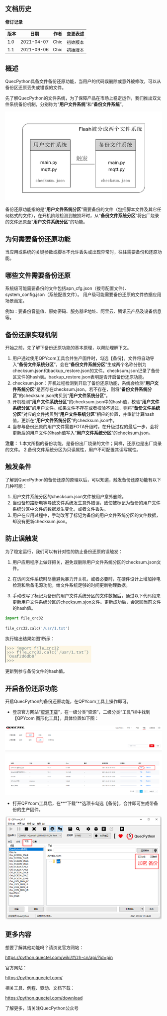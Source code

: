 ## 文档历史

**修订记录**

| **版本** | **日期**   | **作者** | **变更表述** |
| -------- | ---------- | -------- | ------------ |
| 1.0      | 2021-04-07 | Chic     | 初始版本     |
| 1.1      | 2021-09-06 | Chic     | 初始版本     |



## 概述	

QuecPython具备文件备份还原功能，当用户的代码误删除或意外被修改，可以从备份区还原丢失或错误的文件。

先了解QuecPython的文件系统，为了保障产品在市场上稳定运作，我们推出双文件系统备份机制，分别称为“**用户文件系统**”和“**备份文件系统**”。

![210331_2023_1](media/210331_2023_1.png)

备份还原功能指的是“**用户文件系统分区**”需要备份的文件（包括脚本文件及其它任何格式的文件），在开机阶段检测到被损坏时，从“**备份文件系统分区**”将出厂烧录的文件还原至“**用户文件系统分区**"的功能。



## 为何需要备份还原功能

当应用或系统的关键参数或脚本不允许丢失或出现异常时，往往需要备份和还原功能。



## 哪些文件需要备份还原

系统级可能需要备份的文件包括apn_cfg.json（拨号配置文件）、system_config.json（系统配置文件）。
用户级可能需要备份还原的文件依据应用场景而定。

例如：要备份音量值、原始密码、服务器IP地址、阿里云、腾讯云产品及设备信息等。



## 备份还原实现机制

开始之前，先了解下备份还原功能的基本原理，以帮助理解下文。

1. 用户通过使用QPYcom工具合并生产固件时，勾选【备份】，文件将自动导入“**备份文件系统分区**”，会在“**备份文件系统分区**”生成两个名称分别为checksum.json和backup_restore.json的文件。checksum.json记录了备份区文件的hash表。backup_restore.json表明是否开启备份还原功能。
2. checksum.json：开机过程检测到开启了备份还原功能，系统会检测“**用户文件系统分区**”是否存在checksum.json。若不存在，则将”**备份文件系统分区**“的checksum.json拷贝到“**用户文件系统分区**”。
3. 开机检测"**用户文件系统分区**"的checksum.json中的hash值，校验“**用户文件系统分区**”的用户文件。如果文件不存在或者校验不通过，则将“**备份文件系统分区**”对应的文件拷贝到“**用户文件系统分区**”相应的位置，并重新计算hash值，更新在“**用户文件系统分区**”的checksum.json中。
4. 当参与备份还原的用户文件需要FOTA升级时，在升级过程的最后一步，会将更新后的用户文件的hash值写入“**用户文件系统分区**”的checksum.json。

**注意：**
1.本文所指的备份功能，是备份出厂烧录的文件；同样，还原也是出厂烧录的文件。
2.备份文件系统分区为只读属性，用户不可配置其读写属性。



## 触发条件

了解到QuecPython的备份还原的原理以后，可以知道，触发备份还原功能有以下几种可能：

1. 用户文件系统分区的checksum.json文件被用户意外删除。
2. 当设备短路断电等导致文件系统发生意外错误，致使被标记为备份的用户文件系统分区中文件的数据发生变化，或者文件丢失。
3. 用户在应用过程中，手动改写了标记为备份的用户文件系统分区的文件数据，却没有更新checksum.json。



## 防止误触发

为了稳定运行，我们可以有针对性的防止备份还原的误触发：

1. 用户应用程序上做好把关，避免误删除用户文件系统分区的checksum.json文件。

2. 在访问文件系统时尽量避免暴力开关机，或者必要时，在硬件设计上增加掉电检测和后备电源功能，给文件系统足够的时间更新物理数据。

3. 手动改写了标记为备份的用户文件系统分区的文件数据后，通过以下代码段来更新用户文件系统分区的checksum.sjon文件。更新成功后，会返回当前文件的hash值。

```python
import file_crc32

file_crc32.calc('/usr/1.txt')
```

执行输出结果如图1所示：

![210331_2023_2](media/210331_2023_2.jpg)

更新到参与备份文件的hash值。

 

## 开启备份还原功能

开启QuecPython的备份还原功能，在QPYcom工具上操作即可。

- 登录官方网站“[资源下载](https://python.quectel.com/download)”，在一级分类“资源”，二级分类“工具”栏中找到【QPYcom 图形化工具】，具体位置如下图：

![image-20210906170850437](media/image-20210906170850437.png)

- 打开QPYcom工具后，在**“下载”**选项卡勾选【备份】，合并即可生成带备份的生产固件。

![image-20210906171528571](media/image-20210906171528571.png)



## 更多内容

想要了解其他功能吗？请浏览官方网站：

https://python.quectel.com/wiki/#/zh-cn/api/?id=pin

官方网站：

https://python.quectel.com/

相关工具、例程、驱动、文档下载：

https://python.quectel.com/download

 

了解更多，请关注QuecPython公众号

 

 